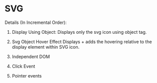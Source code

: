 # SVG


Details (In Incremental Order):
1. Display Using Object:
Displays only the svg icon using object tag.


2. Svg Object Hover Effect
Displays + adds the hovering relative to the display element within SVG icon.

3. Independent DOM

4. Click Event

5. Pointer events
